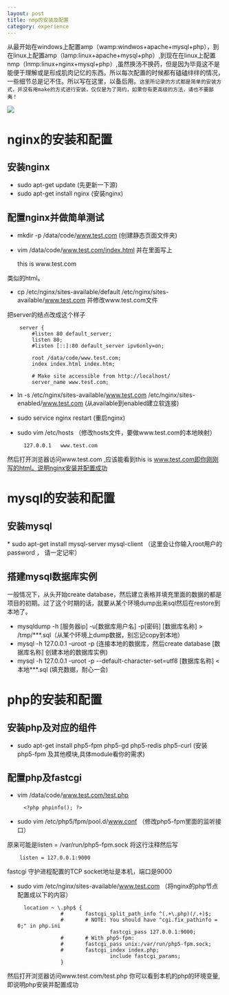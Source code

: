 ```yaml
---
layout: post
title: nmp的安装及配置
category: experience
---
```

从最开始在windows上配置amp（wamp:windwos+apache+mysql+php），到在linux上配置amp（lamp:linux+apache+mysql+php）,到现在在linux上配置nmp（lnmp:linux+nginx+mysql+php）,虽然换汤不换药，但是因为毕竟这不是能便于理解或是形成肌肉记忆的东西。所以每次配置的时候都有磕磕绊绊的情况，一些细节总是记不住。所以写在这里，以备后用。`这里所记录的方式都是简单的安装方式，并没有用make的方式进行安装，仅仅是为了简约，如果你有更高级的方法，请也不要鄙夷！`

![](/img/self/nginx.jpg)

<h1>nginx的安装和配置</h1>
<h2>安装nginx</h2>

* sudo apt-get update (先更新一下源)
* sudo apt-get install nginx (安装nginx)

<h2>配置nginx并做简单测试</h2>

* mkdir -p /data/code/www.test.com (创建静态页面文件夹)
* vim /data/code/www.test.com/index.html 并在里面写上

	<html>this is www.test.com</html>
	
类似的html。

* cp /etc/nginx/sites-available/default /etc/nginx/sites-available/www.test.com 并修改www.test.com文件

把server的结点改成这个样子

		server {
			#listen 80 default_server;
			listen 80;
			#listen [::]:80 default_server ipv6only=on;

			root /data/code/www.test.com;
			index index.html index.htm;

			# Make site accessible from http://localhost/
			server_name www.test.com;
		
* ln -s /etc/nginx/sites-available/www.test.com /etc/nginx/sites-enabled/www.test.com (从available到enabled建立软连接)
* sudo service nginx restart (重启nginx)
* sudo vim /etc/hosts （修改hosts文件，要做www.test.com的本地映射）

		127.0.0.1   www.test.com
	
然后打开浏览器访问www.test.com ,应该能看到this is www.test.com即你刚刚写的html。说明nginx安装并配置成功

<h1>mysql的安装和配置</h1>
<h2>安装mysql</h2>
* sudo apt-get install mysql-server mysql-client （这里会让你输入root用户的password ， 请一定记牢）

<h2>搭建mysql数据库实例</h2>
一般情况下，从头开始create database，然后建立表格并填充里面的数据的都是项目的初期。过了这个时期的话，就要从某个环境dump出来sql然后在restore到本地了。

* mysqldump -h [服务器ip] -u[数据库用户名] -p[密码] [数据库名称] > /tmp/***.sql（从某个环境上dump数据，别忘记copy到本地）
* mysql -h 127.0.0.1 -uroot -p (连接本地的数据库，然后create database [数据库名称] 创建本地的数据库实例)
* mysql -h 127.0.0.1 -uroot -p --default-character-set=utf8 [数据库名称] < 本地***.sql (填充数据，耐心一会)

<h1>php的安装和配置</h1>
<h2>安装php及对应的组件</h2>

* sudo apt-get install php5-fpm php5-gd php5-redis php5-curl (安装php5-fpm 及其他模块,具体module看你的需求)

<h2>配置php及fastcgi</h2>	

* vim /data/code/www.test.com/test.php

		<?php phpinfo(); ?>

* sudo vim /etc/php5/fpm/pool.d/www.conf （修改php5-fpm里面的监听接口）

原来可能是listen = /var/run/php5-fpm.sock 将这行注释然后写

		listen = 127.0.0.1:9000

fastcgi 守护进程配置的TCP socket地址是本机，端口是9000

* sudo vim /etc/nginx/sites-available/www.test.com （将nginx的php节点配置成以下的内容）

		location ~ \.php$ {
					#       fastcgi_split_path_info ^(.+\.php)(/.+)$;
					#       # NOTE: You should have "cgi.fix_pathinfo = 0;" in php.ini
									fastcgi_pass 127.0.0.1:9000;
					#       # With php5-fpm:
					#       fastcgi_pass unix:/var/run/php5-fpm.sock;
					#       fastcgi_index index.php;
									include fastcgi_params;
					}

然后打开浏览器访问www.test.com/test.php 你可以看到本机的php的环境变量,即说明php安装并配置成功


